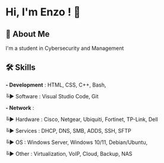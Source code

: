 # Hi, I'm Enzo ! 👋

## 🚀 About Me
I'm a student in Cybersecurity and Management 

## 🛠 Skills

**- Development** : HTML, CSS, C++, Bash,

╚► Software : Visual Studio Code, Git


**- Network** : 

╚► Hardware :  Cisco, Netgear, Ubiquiti, Fortinet, TP-Link, Dell

╚► Services : DHCP, DNS, SMB, ADDS, SSH, SFTP

╚► OS : Windows Server, Windows 10/11, Debian/Ubuntu,

╚► Other : Virtualization, VoIP, Cloud, Backup, NAS